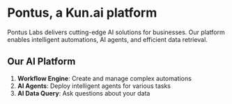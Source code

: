 # Pontus, a Kun.ai platform

Pontus Labs delivers cutting-edge AI solutions for businesses. Our platform enables intelligent automations, AI agents, and efficient data retrieval. 

## Our AI Platform

1. **Workflow Engine**: Create and manage complex automations
2. **AI Agents**: Deploy intelligent agents for various tasks
3. **AI Data Query**: Ask questions about your data
